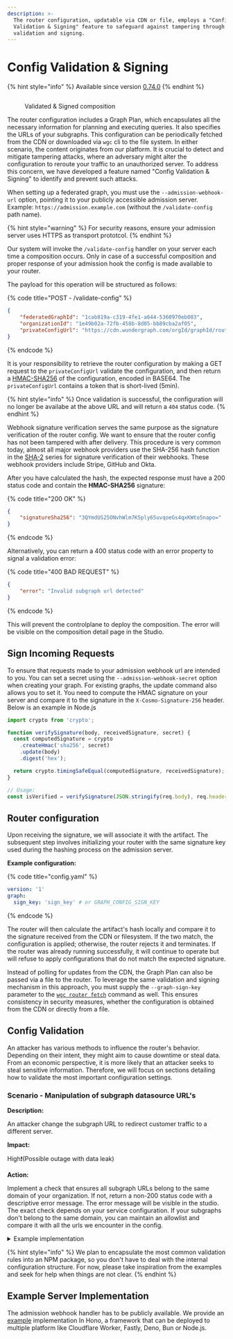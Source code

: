 ```yaml
---
description: >-
  The router configuration, updatable via CDN or file, employs a "Config
  Validation & Signing" feature to safeguard against tampering through external
  validation and signing.
---
```


# Config Validation & Signing

{% hint style="info" %}
Available since version [0.74.0](https://github.com/wundergraph/cosmo/releases/tag/router%400.74.0)
{% endhint %}

<figure><img src="../../.gitbook/assets/cosmo.wundergraph.com_wundergraph_default_graph_mygraph-with-admission_compositions (2).png" alt=""><figcaption><p>Validated &#x26; Signed composition</p></figcaption></figure>

The router configuration includes a Graph Plan, which encapsulates all the necessary information for planning and executing queries. It also specifies the URLs of your subgraphs. This configuration can be periodically fetched from the CDN or downloaded via `wgc` cli to the file system. In either scenario, the content originates from our platform. It is crucial to detect and mitigate tampering attacks, where an adversary might alter the configuration to reroute your traffic to an unauthorized server. To address this concern, we have developed a feature named "Config Validation & Signing" to identify and prevent such attacks.

When setting up a federated graph, you must use the `--admission-webhook-url` option, pointing it to your publicly accessible admission server. Example: `https://admission.example.com` (without the `/validate-config` path name).

{% hint style="warning" %}
For security reasons, ensure your admission server uses HTTPS as transport prototcol.
{% endhint %}

Our system will invoke the `/validate-config` handler on your server each time a composition occurs. Only in case of a successful composition and proper response of your admission hook the config is made available to your router.

The payload for this operation will be structured as follows:

{% code title="POST - /validate-config" %}
```json
{
    "federatedGraphId": "1cab819a-c319-4fe1-a644-5360970eb083",
    "organizationId": "1e49b02a-72fb-458b-8d05-bb89cba2af05",
    "privateConfigUrl": "https://cdn.wundergraph.com/orgId/graphId/routerconfigs/draft.json?token=..."
}
```
{% endcode %}

It is your responsibility to retrieve the router configuration by making a GET request to the `privateConfigUrl` validate the configuration, and then return a [HMAC-SHA256](https://en.wikipedia.org/wiki/HMAC) of the configuration, encoded in BASE64. The `privateConfigUrl` contains a token that is short-lived (5min).

{% hint style="info" %}
Once validation is successful, the configuration will no longer be availabe at the above URL and will return a `404` status code.
{% endhint %}

Webhook signature verification serves the same purpose as the signature verification of the router config. We want to ensure that the router config has not been tampered with after delivery. This procedure is very common today, almost all major webhook providers use the SHA-256 hash function in the [SHA-2](https://en.wikipedia.org/wiki/SHA-2) series for signature verification of their webhooks. These webhook providers include Stripe, GitHub and Okta.

After you have calculated the hash, the expected response must have a 200 status code and contain the **HMAC-SHA256** signature:

{% code title="200 OK" %}
```json
{
    "signatureSha256": "3QYmdUS25ONvhWlm7K5ply65uvqoeGs4qxKWto5napo="
}
```
{% endcode %}

Alternatively, you can return a 400 status code with an error property to signal a validation error:

{% code title="400 BAD REQUEST" %}
```json
{
    "error": "Invalid subgraph url detected"
}
```
{% endcode %}

This will prevent the controlplane to deploy the composition. The error will be visible on the composition detail page in the Studio.

## Sign Incoming Requests

To ensure that requests made to your admission webhook url are intended to you. You can set a secret using the `--admission-webhook-secret` option when creating your graph. For existing graphs, the update command also allows you to set it. You need to compute the HMAC signature on your server and compare it to the signature in the `X-Cosmo-Signature-256` header. Below is an example in Node.js

```typescript
import crypto from 'crypto';

function verifySignature(body, receivedSignature, secret) {
  const computedSignature = crypto
    .createHmac('sha256', secret)
    .update(body)
    .digest('hex');

  return crypto.timingSafeEqual(computedSignature, receivedSignature);
}

// Usage:
const isVerified = verifySignature(JSON.stringify(req.body), req.headers['x-cosmo-signature-256'], YOUR_SECRET);
```

## Router configuration

Upon receiving the signature, we will associate it with the artifact. The subsequent step involves initializing your router with the same signature key used during the hashing process on the admission server.

**Example configuration:**

{% code title="config.yaml" %}
```yaml
version: '1'
graph: 
  sign_key: 'sign_key' # or GRAPH_CONFIG_SIGN_KEY 
```
{% endcode %}

The router will then calculate the artifact's hash locally and compare it to the signature received from the CDN or filesystem. If the two match, the configuration is applied; otherwise, the router rejects it and terminates. If the router was already running successfully, it will continue to operate but will refuse to apply configurations that do not match the expected signature.

Instead of polling for updates from the CDN, the Graph Plan can also be passed via a file to the router. To leverage the same validation and signing mechanism in this approach, you must supply the `--graph-sign-key` parameter to the [`wgc router fetch`](../../cli/router/fetch.md) command as well. This ensures consistency in security measures, whether the configuration is obtained from the CDN or directly from a file.

## Config Validation

An attacker has various methods to influence the router's behavior. Depending on their intent, they might aim to cause downtime or steal data. From an economic perspective, it is more likely that an attacker seeks to steal sensitive information. Therefore, we will focus on sections detailing how to validate the most important configuration settings.

### Scenario - Manipulation of subgraph datasource URL's

**Description:**&#x20;

An attacker change the subgraph URL to redirect customer traffic to a different server.

**Impact:**

High❗️(Possible outage with data leak)

**Action:**&#x20;

Implement a check that ensures all subgraph URLs belong to the same domain of your organization. If not, return a non-200 status code with a descriptive error message. The error message will be visible in the studio. The exact check depends on your service configuration. If your subgraphs don't belong to the same domain, you can maintain an allowlist and compare it with all the urls we encounter in the config.

<details>

<summary>Example implementation</summary>

```typescript
import { routerConfigFromJsonString } from '@wundergraph/cosmo-shared';

const config = routerConfigFromJsonString(configAsText);
const companyDomain = "wundergraph.com";

const datasources = config.engineConfig?.datasourceConfigurations || [];

try {
  for (const ds of datasources) {
    const url = ds.customGraphql?.fetch?.url?.staticVariableContent;
    if (url) {
      validateUrl(url);
    }

    if (ds.customGraphql?.subscription?.enabled) {
      const url = ds.customGraphql.subscription.url?.staticVariableContent;
      if (url) {
        validateUrl(url);
      }
    }
  }
} catch (e: any) {
  return c.json({ error: e.message }, 400);
}

function validateUrl(url: string): boolean {
  const u = new URL('', url)

  // Validate if https is used
  if (!u.protocol.startsWith('https')) {
     throw new Error('Invalid url, must be https');
  }

  // Validate if the hostname belongs to the organization
  if (u.hostname !== companyDomain) {
      throw new Error('Invalid url, must be a wundergraph url');
  }

  return false
}
```

</details>

{% hint style="info" %}
We plan to encapsulate the most common validation rules into an NPM package, so you don't have to deal with the internal configuration structure. For now, please take inspiration from the examples and seek for help when things are not clear.
{% endhint %}

## Example Server Implementation

The admission webhook handler has to be publicly available. We provide an [example](https://github.com/wundergraph/cosmo/tree/main/admission-server) implementation In Hono, a framework that can be deployed to multiple platform like Cloudflare Worker, Fastly, Deno, Bun or Node.js.
